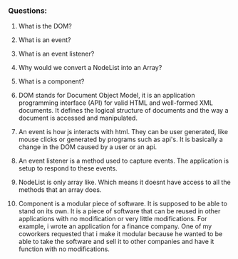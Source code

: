 ### Questions:
1. What is the DOM?
2. What is an event?
3. What is an event listener?
4. Why would we convert a NodeList into an Array?
5. What is a component? 

1. DOM stands for Document Object Model, it is an application programming interface (API) for valid HTML and well-formed XML documents. 
It defines the logical structure of documents and the way a document is accessed and manipulated.

2. An event is how js interacts with html. They can be user generated, like mouse clicks or generated by programs such as api's. 
It is basically a change in the DOM caused by a user or an api.

3. An event listener is a method used to capture events. The application is setup to respond to these events.

4. NodeList is only array like. Which means it doesnt have access to all the methods that an array does.

5. Component is a modular piece of software. It is supposed to be able to stand on its own. It is a piece of software that can
be reused in other applications with no modification  or very little modifications. For example, i wrote an application for a 
finance company. One of my coworkers requested that i make it modular because he wanted to be able to take the software and sell
it to other companies and have it function with no modifications.  
